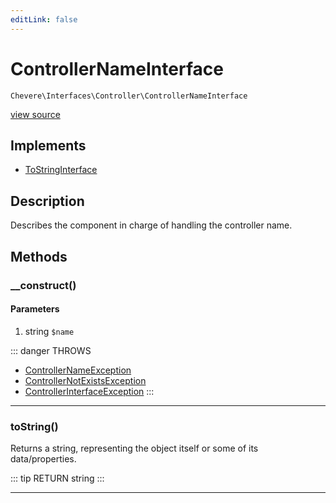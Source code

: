 ```yaml
---
editLink: false
---
```


# ControllerNameInterface

`Chevere\Interfaces\Controller\ControllerNameInterface`

[view source](https://github.com/chevere/chevere/blob/master/interfaces/Controller/ControllerNameInterface.php)

## Implements

- [ToStringInterface](../To/ToStringInterface.md)

## Description

Describes the component in charge of handling the controller name.

## Methods

### __construct()

#### Parameters

1. string `$name`

::: danger THROWS
- [ControllerNameException](../../Exceptions/Controller/ControllerNameException.md)
- [ControllerNotExistsException](../../Exceptions/Controller/ControllerNotExistsException.md)
- [ControllerInterfaceException](../../Exceptions/Controller/ControllerInterfaceException.md)
:::

---

### toString()

Returns a string, representing the object itself or some of its data/properties.

::: tip RETURN
string
:::

---
